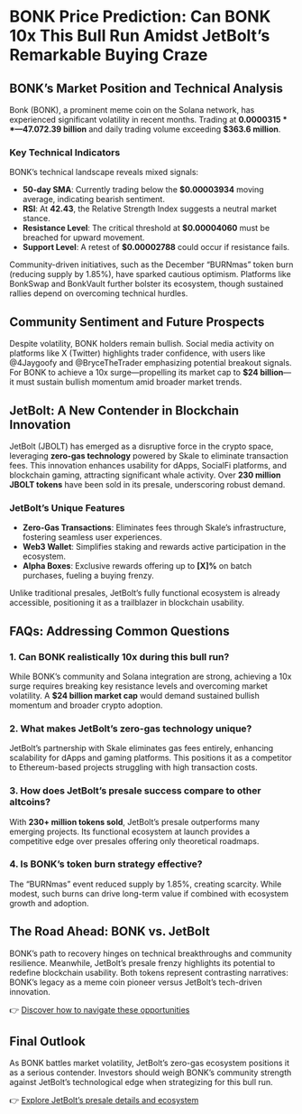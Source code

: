 # BONK Price Prediction: Can BONK 10x This Bull Run Amidst JetBolt’s Remarkable Buying Craze

## BONK’s Market Position and Technical Analysis  
Bonk (BONK), a prominent meme coin on the Solana network, has experienced significant volatility in recent months. Trading at **$0.0000315**—47.07% below its November 2024 all-time high—the token faces challenges in regaining momentum. Despite its current bearish trajectory, BONK maintains a substantial market cap of **$2.39 billion** and daily trading volume exceeding **$363.6 million**.  

### Key Technical Indicators  
BONK’s technical landscape reveals mixed signals:  
- **50-day SMA**: Currently trading below the **$0.00003934** moving average, indicating bearish sentiment.  
- **RSI**: At **42.43**, the Relative Strength Index suggests a neutral market stance.  
- **Resistance Level**: The critical threshold at **$0.00004060** must be breached for upward movement.  
- **Support Level**: A retest of **$0.00002788** could occur if resistance fails.  

Community-driven initiatives, such as the December “BURNmas” token burn (reducing supply by 1.85%), have sparked cautious optimism. Platforms like BonkSwap and BonkVault further bolster its ecosystem, though sustained rallies depend on overcoming technical hurdles.  

## Community Sentiment and Future Prospects  
Despite volatility, BONK holders remain bullish. Social media activity on platforms like X (Twitter) highlights trader confidence, with users like @4Jaygoofy and @BryceTheTrader emphasizing potential breakout signals. For BONK to achieve a 10x surge—propelling its market cap to **$24 billion**—it must sustain bullish momentum amid broader market trends.  

## JetBolt: A New Contender in Blockchain Innovation  
JetBolt (JBOLT) has emerged as a disruptive force in the crypto space, leveraging **zero-gas technology** powered by Skale to eliminate transaction fees. This innovation enhances usability for dApps, SocialFi platforms, and blockchain gaming, attracting significant whale activity. Over **230 million JBOLT tokens** have been sold in its presale, underscoring robust demand.  

### JetBolt’s Unique Features  
- **Zero-Gas Transactions**: Eliminates fees through Skale’s infrastructure, fostering seamless user experiences.  
- **Web3 Wallet**: Simplifies staking and rewards active participation in the ecosystem.  
- **Alpha Boxes**: Exclusive rewards offering up to **[X]%** on batch purchases, fueling a buying frenzy.  

Unlike traditional presales, JetBolt’s fully functional ecosystem is already accessible, positioning it as a trailblazer in blockchain usability.  

## FAQs: Addressing Common Questions  

### 1. Can BONK realistically 10x during this bull run?  
While BONK’s community and Solana integration are strong, achieving a 10x surge requires breaking key resistance levels and overcoming market volatility. A **$24 billion market cap** would demand sustained bullish momentum and broader crypto adoption.  

### 2. What makes JetBolt’s zero-gas technology unique?  
JetBolt’s partnership with Skale eliminates gas fees entirely, enhancing scalability for dApps and gaming platforms. This positions it as a competitor to Ethereum-based projects struggling with high transaction costs.  

### 3. How does JetBolt’s presale success compare to other altcoins?  
With **230+ million tokens sold**, JetBolt’s presale outperforms many emerging projects. Its functional ecosystem at launch provides a competitive edge over presales offering only theoretical roadmaps.  

### 4. Is BONK’s token burn strategy effective?  
The “BURNmas” event reduced supply by 1.85%, creating scarcity. While modest, such burns can drive long-term value if combined with ecosystem growth and adoption.  

## The Road Ahead: BONK vs. JetBolt  
BONK’s path to recovery hinges on technical breakthroughs and community resilience. Meanwhile, JetBolt’s presale frenzy highlights its potential to redefine blockchain usability. Both tokens represent contrasting narratives: BONK’s legacy as a meme coin pioneer versus JetBolt’s tech-driven innovation.  

👉 [Discover how to navigate these opportunities](https://bit.ly/okx-bonus)  

## Final Outlook  
As BONK battles market volatility, JetBolt’s zero-gas ecosystem positions it as a serious contender. Investors should weigh BONK’s community strength against JetBolt’s technological edge when strategizing for this bull run.  

👉 [Explore JetBolt’s presale details and ecosystem](https://bit.ly/okx-bonus)  
